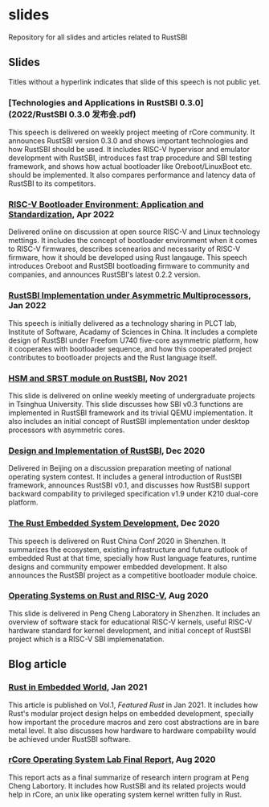# slides

Repository for all slides and articles related to RustSBI

## Slides

Titles without a hyperlink indicates that slide of this speech is not public yet.

### [Technologies and Applications in RustSBI 0.3.0](2022/RustSBI 0.3.0 发布会.pdf)

This speech is delivered on weekly project meeting of rCore community. It announces RustSBI
version 0.3.0 and shows important technologies and how RustSBI should be used. It includes
RISC-V hypervisor and emulator development with RustSBI, introduces fast trap procedure and
SBI testing framework, and shows how actual bootloader like Oreboot/LinuxBoot etc. should be
implemented. It also compares performance and latency data of RustSBI to its competitors.

### [RISC-V Bootloader Environment: Application and Standardization](2022/RISC-V引导程序环境：应用与规范.pdf), Apr 2022

Delivered online on discussion at open source RISC-V and Linux technology mettings. It includes
the concept of bootloader environment when it comes to RISC-V firmwares, describes scenearios
and necessarity of RISC-V firmware, how it should be developed using Rust langauge.
This speech introduces Oreboot and RustSBI bootloading firmware to community and companies,
and announces RustSBI's latest 0.2.2 version.

### [RustSBI Implementation under Asymmetric Multiprocessors](2022/非对称多核处理器的RustSBI实现.pdf), Jan 2022

This speech is initially delivered as a technology sharing in PLCT lab, Institute of Software,
Acadamy of Sciences in China. It includes a complete design of RustSBI under Freefom
U740 five-core asymmetric platform, how it cooperates with bootloader sequence,
and how this cooperated project contributes to bootloader projects and the Rust language itself.

### [HSM and SRST module on RustSBI](2021/RustSBI的多核管理和复位模块.pdf), Nov 2021

This slide is delivered on online weekly meeting of undergraduate projects in Tsinghua University.
This slide discusses how SBI v0.3 functions are implemented in RustSBI framework
and its trivial QEMU implementation. It also includes an initial concept of RustSBI
implementation under desktop processors with asymmetric cores.

### [Design and Implementation of RustSBI](2020/RustSBI的设计与实现.pdf), Dec 2020

Delivered in Beijing on a discussion preparation meeting of national operating system contest.
It includes a general introduction of RustSBI framework, announces RustSBI v0.1, and discusses
how RustSBI support backward compability to privileged specification v1.9 under K210 dual-core
platform.

### [The Rust Embedded System Development](2020/Rust语言与嵌入式开发.pdf), Dec 2020

This speech is delivered on Rust China Conf 2020 in Shenzhen. It summarizes the ecosystem,
existing infrastructure and future outlook of embedded Rust at that time, specially
how Rust language features, runtime designs and community empower embedded development.
It also announces the RustSBI project as a competitive bootloader module choice.

### [Operating Systems on Rust and RISC-V](2020/Rust语言与RISC-V操作系统.pdf), Aug 2020

This slide is delivered in Peng Cheng Laboratory in Shenzhen. It includes an overview of
software stack for educational RISC-V kernels, useful RISC-V hardware standard
for kernel development, and initial concept of RustSBI project which is a RISC-V SBI implemenatation.

## Blog article

###  [Rust in Embedded World](https://www.yuque.com/chaosbot/rust_magazine_2021/biydon), Jan 2021

This article is published on Vol.1, _Featured Rust_ in Jan 2021. It includes how Rust's
modular project design helps on embedded development, specially how important the procedure
macros and zero cost abstractions are in bare metal level. It also discusses how hardware to hardware
compability would be achieved under RustSBI software.

### [rCore Operating System Lab Final Report](https://github.com/luojia65/rcore-os-blog/blob/master/source/_posts/os-report-final-luojia65.md), Aug 2020

This report acts as a final summarize of research intern program at Peng Cheng Labortory.
It includes how RustSBI and its related projects would help in rCore, an unix like operating system
kernel written fully in Rust.
